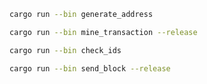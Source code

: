```sh
cargo run --bin generate_address
```

```sh
cargo run --bin mine_transaction --release
```

```sh
cargo run --bin check_ids
```

```sh
cargo run --bin send_block --release
```
